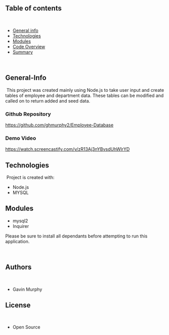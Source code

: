 ## Table of contents
​
- [General info](#General-Info)
- [Technologies](#Technologies)
- [Modules](#Modules)
- [Code Overview](#Code-Overview)
- [Summary](#Summary)

​
​
## General-Info
​
This project was created mainly using Node.js to take user input and create tables of employee and department data. These tables can be modified and called on to return added and seed data.
​
​
### Github Repository
​https://github.com/ghmurphy2/Employee-Database
​
### Demo Video
https://watch.screencastify.com/v/zR13Aj3nYBvsdUhWIrYD
​
## Technologies
​
Project is created with:
​
- Node.js
- MYSQL
​
​
## Modules
- mysql2
- Inquirer

Please be sure to install all dependants before attempting to run this application.


​
## Authors
​
- Gavin Murphy
​
## License
​
- Open Source